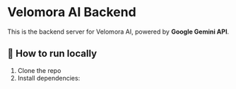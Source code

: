 # Velomora AI Backend

This is the backend server for Velomora AI, powered by **Google Gemini API**.

## 🚀 How to run locally

1. Clone the repo
2. Install dependencies:
